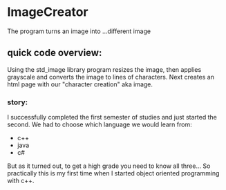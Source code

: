 # ImageCreator
 The program turns an image into ...different image
## quick code overview: 
 Using the std_image library program resizes the image, then applies grayscale and converts the image to lines of characters.
 Next creates an html page with our "character creation" aka image.

### story: 
 I successfully completed the first semester of studies and just started the second.
 We had to choose which language we would learn from: 
 * c++ 
 * java  
 * c# 
 
 But as it turned out, to get a high grade you need to know all three...
 So practically this is my first time when I started object oriented programming with c++.
